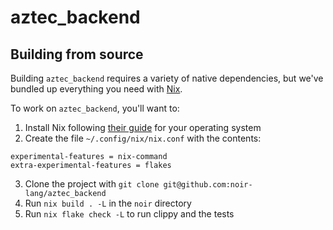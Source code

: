 # aztec_backend

## Building from source

Building `aztec_backend` requires a variety of native dependencies, but we've bundled up everything you need with [Nix](https://nixos.org/).

To work on `aztec_backend`, you'll want to:
1. Install Nix following [their guide](https://nixos.org/download.html) for your operating system
2. Create the file `~/.config/nix/nix.conf` with the contents:
```
experimental-features = nix-command
extra-experimental-features = flakes
```
3. Clone the project with `git clone git@github.com:noir-lang/aztec_backend`
4. Run `nix build . -L` in the `noir` directory
5. Run `nix flake check -L` to run clippy and the tests
